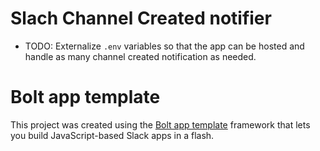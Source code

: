 Slach Channel Created notifier
=============================

+ TODO: Externalize `.env` variables so that the app can be hosted and handle as many channel created notification as needed.


Bolt app template
=================

This project was created using the [Bolt app template](https://slack.dev/bolt) framework that lets you build JavaScript-based Slack apps in a flash.


